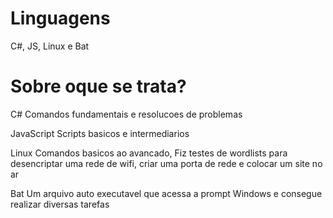 # Linguagens
C#, JS, Linux e Bat
# Sobre oque se trata?
C#
 Comandos fundamentais e resolucoes de problemas
 
JavaScript
 Scripts basicos e intermediarios
 
Linux
 Comandos basicos ao avancado, Fiz testes de wordlists para desencriptar uma rede de wifi, criar uma porta de rede e colocar um site no ar
 
 Bat
  Um arquivo auto executavel que acessa a prompt Windows e consegue realizar diversas tarefas

